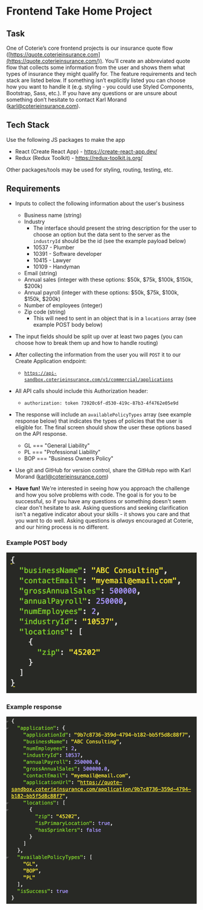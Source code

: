 # Frontend Take Home Project

## Task

One of Coterie’s core frontend projects is our insurance quote flow ([https://quote.coterieinsurance.com](https://quote.coterieinsurance.com/)). You’ll create an abbreviated quote flow that collects some information from the user and shows them what types of insurance they might qualify for. The feature requirements and tech stack are listed below. If something isn’t explicitly listed you can choose how you want to handle it (e.g. styling - you could use Styled Components, Bootstrap, Sass, etc.). If you have any questions or are unsure about something don’t hesitate to contact Karl Morand ([karl@coterieinsurance.com](mailto:karl@coterieinsurance.com)).

## Tech Stack

Use the following JS packages to make the app

- React (Create React App) - https://create-react-app.dev/
- Redux (Redux Toolkit) - https://redux-toolkit.js.org/

Other packages/tools may be used for styling, routing, testing, etc.

## Requirements

- Inputs to collect the following information about the user's business
    - Business name (string)
    - Industry
        - The interface should present the string description for the user to choose an option but the data sent to the server as the `industryId` should be the id (see the example payload below)
        - 10537 - Plumber
        - 10391 - Software developer
        - 10415 - Lawyer
        - 10109 - Handyman
    - Email (string)
    - Annual sales (integer with these options: $50k, $75k, $100k, $150k, $200k)
    - Annual payroll (integer with these options: $50k, $75k, $100k, $150k, $200k)
    - Number of employees (integer)
    - Zip code (string)
        - This will need to sent in an object that is in a `locations` array (see example POST body below)

- The input fields should be split up over at least two pages (you can choose how to break them up and how to handle routing)
- After collecting the information from the user you will `POST` it to our Create Application endpoint:
    - [`https://api-sandbox.coterieinsurance.com/v1/commercial/applications`](https://api-sandbox.coterieinsurance.com/v1/commercial/applications)
- All API calls should include this Authorization header:
    - `authorization: token 73920c6f-d530-419c-87b3-4f4762e05e9d`
- The response will include an `availablePolicyTypes` array (see example response below) that indicates the types of policies that the user is eligible for. The final screen should show the user these options based on the API response.
    - GL === "General Liability"
    - PL === "Professional Liability"
    - BOP === "Business Owners Policy"
- Use git and GitHub for version control, share the GitHub repo with Karl Morand ([karl@coterieinsurance.com](mailto:karl@coterieinsurance.com))
- **Have fun!** We're interested in seeing how you approach the challenge and how you solve problems with code. The goal is for you to be successful, so if you have any questions or something doesn't seem clear don't hesitate to ask. Asking questions and seeking clarification isn't a negative indicator about your skills - it shows you care and that you want to do well. Asking questions is *always* encouraged at Coterie, and our hiring process is no different.

### Example POST body

![sample-payload.png](sample-payload.png)

### Example response

![sample-response.png](sample-response.png)